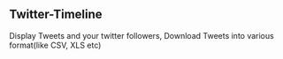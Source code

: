 ## Twitter-Timeline

Display Tweets and your twitter followers, Download Tweets into various format(like CSV, XLS etc) 
